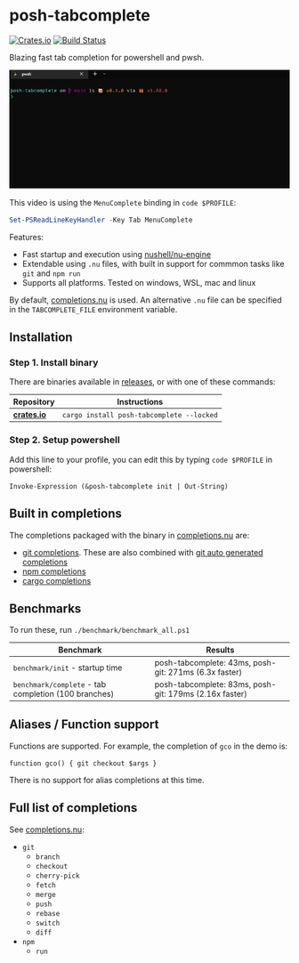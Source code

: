 # posh-tabcomplete
[![Crates.io](https://img.shields.io/crates/v/posh-tabcomplete.svg)](https://crates.io/crates/posh-tabcomplete)
[![Build Status](https://github.com/domsleee/posh-tabcomplete/actions/workflows/ci.yml/badge.svg)](https://github.com/domsleee/posh-tabcomplete/actions/workflows/ci.yml)

Blazing fast tab completion for powershell and pwsh.

![demo](media/demo.gif)

This video is using the `MenuComplete` binding in  `code $PROFILE`:

```powershell
Set-PSReadLineKeyHandler -Key Tab MenuComplete
```

Features:
* Fast startup and execution using [nushell/nu-engine](https://crates.io/crates/nu-engine)
* Extendable using `.nu` files, with built in support for commmon tasks like `git` and `npm run`
* Supports all platforms. Tested on windows, WSL, mac and linux

By default, [completions.nu](./resource/completions.nu) is used. An alternative `.nu` file can be specified in the `TABCOMPLETE_FILE` environment variable.

## Installation

### Step 1. Install binary

There are binaries available in [releases](https://github.com/domsleee/posh-tabcomplete/releases), or with one of these commands:

| Repository      | Instructions                              |
| --------------- | ----------------------------------------- |
| **[crates.io]** | `cargo install posh-tabcomplete --locked` |


### Step 2. Setup powershell

Add this line to your profile, you can edit this by typing `code $PROFILE` in powershell:
```pwsh
Invoke-Expression (&posh-tabcomplete init | Out-String)
```

[crates.io]: https://crates.io/crates/posh-tabcomplete

## Built in completions
The completions packaged with the binary in [completions.nu](./resource/completions.nu) are:
* [git completions](https://github.com/nushell/nu_scripts/blob/main/custom-completions/git/git-completions.nu). These are also combined with [git auto generated completions](https://github.com/nushell/nu_scripts/blob/main/custom-completions/auto-generate/completions/git.nu)
* [npm completions](https://github.com/nushell/nu_scripts/blob/main/custom-completions/npm/npm-completions.nu)
* [cargo completions](https://github.com/nushell/nu_scripts/blob/main/custom-completions/cargo/cargo-completions.nu)

## Benchmarks
To run these, run `./benchmark/benchmark_all.ps1`

| Benchmark                                            | Results                                                |
| ---------------------------------------------------- | ------------------------------------------------------ |
| `benchmark/init` - startup time                      | posh-tabcomplete: 43ms, posh-git: 271ms (6.3x faster)  |
| `benchmark/complete` - tab completion (100 branches) | posh-tabcomplete: 83ms, posh-git: 179ms (2.16x faster) |

## Aliases / Function support
Functions are supported. For example, the completion of `gco` in the demo is:
```pwsh
function gco() { git checkout $args }
```

There is no support for alias completions at this time.

## Full list of completions

See [completions.nu](./resource/completions.nu):

* `git`
  * `branch`
  * `checkout`
  * `cherry-pick`
  * `fetch`
  * `merge`
  * `push`
  * `rebase`
  * `switch`
  * `diff`
* `npm`
  * `run`